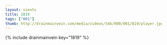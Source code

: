 ```yaml
--- 
layout: sieutv
title: 1819
tags: ["001"]
thumb: http://drainmainvein.com/media/videos/tmb/000/001/819/player.jpg
---
```

{% include drainmainvein key="1819" %} 
